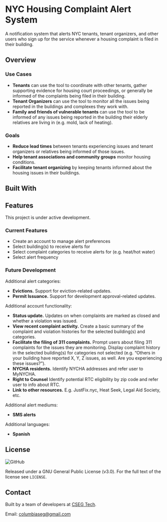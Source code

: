 # NYC Housing Complaint Alert System
A notification system that alerts NYC tenants, tenant organizers, and other users who sign up for the service whenever a housing complaint is filed in their building.

## Overview
### Use Cases
- **Tenants** can use the tool to coordinate with other tenants, gather supporting evidence for housing court proceedings, or generally be informed of the complaints being filed in their building.
- **Tenant Organizers** can use the tool to monitor all the issues being reported in the buildings and complexes they work with.
- **Family and friends of vulnerable tenants** can use the tool to be informed of any issues being reported in the building their elderly relatives are living in (e.g. mold, lack of heating).

### Goals
- **Reduce lead times** between tenants experiencing issues and tenant organizers or relatives being informed of those issues.
- **Help tenant associations and community groups** monitor housing conditions.
- **Facilitate tenant organizing** by keeping tenants informed about the housing issues in their buildings.

## Built With

## Features
This project is under active development.

### Current Features
- Create an account to manage alert preferences
- Select building(s) to receive alerts for
- Select complaint categories to receive alerts for (e.g. heat/hot water)
- Select alert frequency

### Future Development
Additional alert categories:
- **Evictions.** Support for eviction-related updates.
- **Permit Issuance.** Support for development approval-related updates.

Additional account functionality:
- **Status update.** Updates on when complaints are marked as closed and whether a violation was issued.
- **View recent complaint activity.** Create a basic summary of the complaint and violation histories for the selected building(s) and categories.
- **Facilitate the filing of 311 complaints.** Prompt users about filing 311 complaints for the issues they are monitoring. Display complaint history in the selected building(s) for categories not selected (e.g. “Others in your building have reported X, Y, Z issues, as well. Are you experiencing these issues?”).
- **NYCHA residents.** Identify NYCHA addresses and refer user to MyNYCHA.
- **Right to Counsel** Identify potential RTC eligibility by zip code and refer user to info about RTC.
- **Link to other resources.** E.g. JustFix.nyc, Heat Seek, Legal Aid Society, etc.

Additional alert mediums:
- **SMS alerts**

Additional languages:
- **Spanish**

## License
![GitHub](https://img.shields.io/github/license/cseg-tech/nyc-housingautomation.svg)

Released under a GNU General Public License (v3.0). For the full text of the license see `LICENSE`.

## Contact
Built by a team of developers at [CSEG Tech](http://www.columbiaseg.org).

Email: columbiaseg@gmail.com

